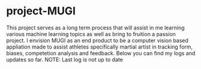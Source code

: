 # project-MUGI
This project serves as a long term process that will assist in me learning various machine learning topics as well as bring to fruition a passion project. I envision MUGI as an end product to be a computer vision based appliation made to assist athletes specifically martial artist in tracking form, biases, competetion analysis and feedback.  Below you can find my logs and updates so far. NOTE: Last log is not up to date 
   

